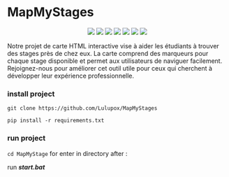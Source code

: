 # MapMyStages

<p align="center">
  <a href="//discord.gg/mTBrXyWxAF"><img src="https://img.shields.io/discord/739934735387721768?logo=discord"></a>
  <a href="//github.com/Lulupox/MapMyStages/releases"><img src="https://img.shields.io/github/v/release/Lulupox/MapMyStages"></a>
  <a href="//github.com/Lulupox/MapMyStages/commits/main"><img src="https://img.shields.io/github/last-commit/Lulupox/MapMyStages"></a>
  <a href="//github.com/Lulupox/MapMyStages/releases"><img src="https://img.shields.io/github/downloads/Lulupox/MapMyStages/total"></a>
  <a href="//github.com/Lulupox/MapMyStages/blob/main/LICENSE.md"><img src="https://img.shields.io/github/license/Lulupox/MapMyStages"></a>
  <a href="//github.com/Lulupox/MapMyStages"><img src="https://img.shields.io/github/languages/code-size/Lulupox/MapMyStages"></a>
  <a href="//github.comLulupox/MapMyStages/issues"><img src="https://img.shields.io/github/issues-raw/Lulupox/MapMyStages"></a>
</p>

Notre projet de carte HTML interactive vise à aider les étudiants à trouver des stages près de chez eux. La carte comprend des marqueurs pour chaque stage disponible et permet aux utilisateurs de naviguer facilement. Rejoignez-nous pour améliorer cet outil utile pour ceux qui cherchent à développer leur expérience professionnelle.

### install project
`git clone https://github.com/Lulupox/MapMyStages`

`pip install -r requirements.txt`

### run project
`cd MapMyStage` for enter in directory after :

run ***start.bat***
